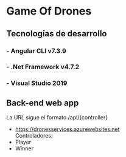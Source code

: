 # Game Of Drones 
 
## Tecnologías de desarrollo
### - Angular CLI v7.3.9
### - .Net Framework v4.7.2
### - Visual Studio 2019


## Back-end web app
La URL sigue el formato /api/{controller} 
- https://dronesservices.azurewebsites.net  
Controladores: 
- Player
- Winner
